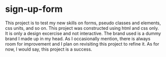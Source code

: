 # sign-up-form

This project is to test my new skills on forms, pseudo classes and elements, css units, and so on. This project was constructed using html and css only. It is only a design excercise and not interactive. The brand used is a dummy brand I made up in my head. As I occasionally  mention, there is always room for improvement and I plan on revisiting this project to refine it. As for now, I would say, this project is a success.